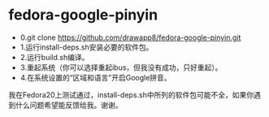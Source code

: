 # fedora-google-pinyin

* 0.git clone https://github.com/drawapp8/fedora-google-pinyin.git
* 1.运行install-deps.sh安装必要的软件包。
* 2.运行build.sh编译。
* 3.重起系统（你可以选择重起ibus，但我没有成功，只好重起）。
* 4.在系统设置的“区域和语言”开启Google拼音。

我在Fedora20上测试通过，install-deps.sh中所列的软件包可能不全，如果你遇到什么问题希望能反馈给我。谢谢。

